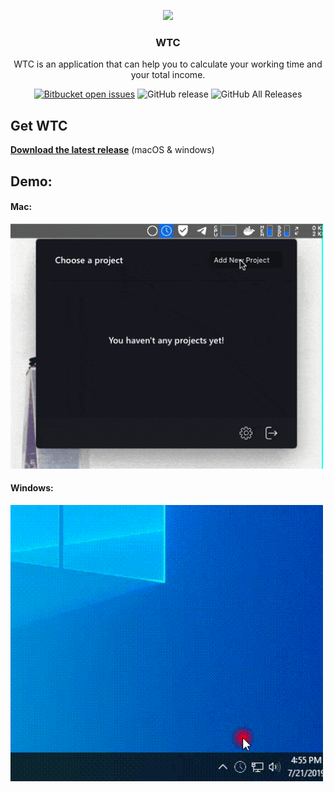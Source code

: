 <p align="center">
  <img src="https://svgshare.com/i/E4_.svg" />
  <h3 align="center">WTC</h3>
  <p align="center">WTC is an application that can help you to calculate your working time and your total income.<p>
<p align="center"><a href="https://github.com/omidnikrah/WTC/issues"><img src="https://img.shields.io/bitbucket/issues-raw/omidnikrah/WTC.svg" alt="Bitbucket open issues"></a>
<img src="https://img.shields.io/github/release/omidnikrah/WTC.svg" alt="GitHub release">
<img src="https://img.shields.io/github/downloads/omidnikrah/WTC/total.svg" alt="GitHub All Releases"></p>

</p>

## Get WTC

**[Download the latest release](https://github.com/omidnikrah/WTC/releases)** (macOS & windows)

## Demo:

#### Mac:
<img src="https://raw.githubusercontent.com/omidnikrah/WTC/master/wtc-preview-mac.gif?token=ACC7BXFDSYQU4CBVTH6NEO25FL6FI" width="500px" />

#### Windows:
<img src="https://raw.githubusercontent.com/omidnikrah/WTC/master/wtc-preview-windows.gif?token=ACC7BXFDSYQU4CBVTH6NEO25FL6FI" width="500px" />

